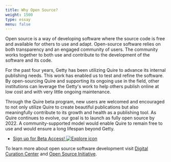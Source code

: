 ```yaml
---
title: Why Open Source?
weight: 1500
type: essay
menu: false
---
```


Open source is a way of developing software where the source code is free and available for others to use and adapt. Open-source software relies on both transparency and an engaged community of users. The community works together to both use and contribute to the development of the software and its code.

For the past four years, Getty has been utilizing Quire to advance its internal publishing needs. This work has enabled us to test and refine the software. By open-sourcing Quire and supporting its ongoing use in the field, other institutions can leverage the Getty's work to help others publish online at low cost and with very little ongoing maintenance.

Through the Quire beta program, new users are welcomed and encouraged to not only utilize Quire to create beautiful publications but also meaningfully contribute to its growth and health as a publishing tool. As Quire continues to evolve, our goal is to launch as fully open source by 2022. A community-supported model would enable Quire to remain free to use and would ensure a long lifespan beyond Getty.

<div class="feature-cards">

- [Sign up for Beta Access! ![Explore icon](/img/illustrations/undraw_responsive_6c8s.png)](https://docs.google.com/forms/d/e/1FAIpQLSckvPWWyyfZJko6JTqf3slcXCV8vcCgQjAzoW4MfHEt9hDuxQ/viewform)
</div>

To learn more about open source software development visit [Digital Curation Center](https://www.dcc.ac.uk/faq/open-source-software-and-open-standards) and [Open Source Initiative](https://opensource.org/faq#osd).
